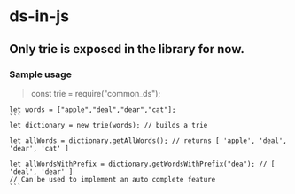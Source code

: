 # ds-in-js
## Only trie is exposed in the library for now.

### Sample usage
> const trie = require("common_ds");

    let words = ["apple","deal","dear","cat"];
    ```
    let dictionary = new trie(words); // builds a trie

    let allWords = dictionary.getAllWords(); // returns [ 'apple', 'deal', 'dear', 'cat' ]

    let allWordsWithPrefix = dictionary.getWordsWithPrefix("dea"); // [ 'deal', 'dear' ]
    // Can be used to implement an auto complete feature
    ```
